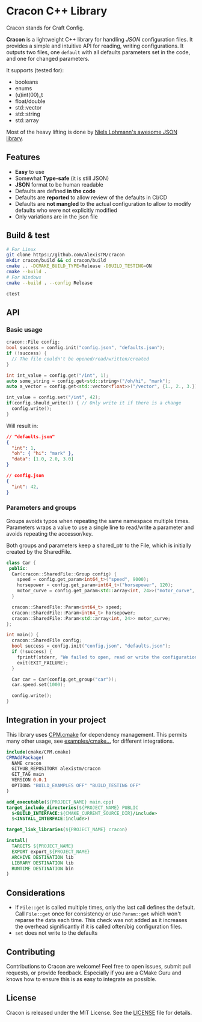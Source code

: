 # Cracon C++ Library

Cracon stands for Craft Config.

**Cracon** is a lightweight C++ library for handling _JSON_ configuration files. It provides a simple and intuitive API for reading, writing configurations. It outputs two files, one `default` with all defaults parameters set in the code, and one for changed parameters.

It supports (tested for):
- booleans
- enums
- (u)int(00)_t
- float/double
- std::vector
- std::string
- std::array

Most of the heavy lifting is done by [Niels Lohmann's awesome JSON library](https://json.nlohmann.me).

## Features

- **Easy** to use
- Somewhat **Type-safe** (it is still JSON)
- **JSON** format to be human readable
- Defaults are defined **in the code**
- Defaults are **reported** to allow review of the defaults in CI/CD
- Defaults are **not mangled** to the actual configuration to allow to modify defaults who were not explicitly modified
- Only variations are in the json file

## Build & test

```bash
# For Linux
git clone https://github.com/AlexisTM/cracon
mkdir cracon/build && cd cracon/build
cmake .. -DCMAKE_BUILD_TYPE=Release -DBUILD_TESTING=ON
cmake --build .
# For Windows
cmake --build . --config Release

ctest
```

## API

### Basic usage

```cpp
cracon::File config;
bool success = config.init("config.json", "defaults.json");
if (!success) {
  // The file couldn't be opened/read/written/created
}

int int_value = config.get("/int", 1);
auto some_string = config.get<std::string>("/oh/hi", "mark");
auto a_vector = config.get<std::vector<float>>("/vector", {1., 2., 3.});

int_value = config.set("/int", 42);
if(config.should_write()) { // Only write it if there is a change
  config.write();
}
```

Will result in:

```json
// "defaults.json"
{
  "int": 1,
  "oh": { "hi": "mark" },
  "data": [1.0, 2.0, 3.0]
}

// config.json
{
  "int": 42,
}
```

### Parameters and groups

Groups avoids typos when repeating the same namespace multiple times.
Parameters wraps a value to use a single line to read/write a parameter and avoids repeating the accessor/key.

Both groups and parameters keep a shared_ptr to the File, which is initially created by the SharedFile.

```c++
class Car {
 public:
  Car(cracon::SharedFile::Group config) {
    speed = config.get_param<int64_t>("speed", 9000);
    horsepower = config.get_param<int64_t>("horsepower", 120);
    motor_curve = config.get_param<std::array<int, 24>>("motor_curve", {});
  }

  cracon::SharedFile::Param<int64_t> speed;
  cracon::SharedFile::Param<int64_t> horsepower;
  cracon::SharedFile::Param<std::array<int, 24>> motor_curve;
};

int main() {
  cracon::SharedFile config;
  bool success = config.init("config.json", "defaults.json");
  if (!success) {
    fprintf(stderr, "We failed to open, read or write the configuration files.");
    exit(EXIT_FAILURE);
  }

  Car car = Car(config.get_group("car"));
  car.speed.set(1000);

  config.write();
}
```

## Integration in your project

This library uses [CPM.cmake](https://github.com/cpm-cmake/CPM.cmake) for dependency management. This permits many other usage, see [examples/cmake...](examples/) for different integrations.

```cmake
include(cmake/CPM.cmake)
CPMAddPackage(
  NAME cracon
  GITHUB_REPOSITORY alexistm/cracon
  GIT_TAG main
  VERSION 0.0.1
  OPTIONS "BUILD_EXAMPLES OFF" "BUILD_TESTING OFF"
)

add_executable(${PROJECT_NAME} main.cpp)
target_include_directories(${PROJECT_NAME} PUBLIC
  $<BUILD_INTERFACE:${CMAKE_CURRENT_SOURCE_DIR}/include>
  $<INSTALL_INTERFACE:include>)

target_link_libraries(${PROJECT_NAME} cracon)

install(
  TARGETS ${PROJECT_NAME}
  EXPORT export_${PROJECT_NAME}
  ARCHIVE DESTINATION lib
  LIBRARY DESTINATION lib
  RUNTIME DESTINATION bin
)
```

## Considerations

- If `File::get` is called multiple times, only the last call defines the default. Call `File::get` once for consistency or use `Param::get` which won't reparse the data each time. This check was not added as it increases the overhead significantly if it is called often/big configuration files.
- `set` does not write to the defaults

## Contributing

Contributions to Cracon are welcome! Feel free to open issues, submit pull requests, or provide feedback. Especially if you are a CMake Guru and knows how to ensure this is as easy to integrate as possible.

## License

Cracon is released under the MIT License. See the [LICENSE](LICENSE) file for details.
